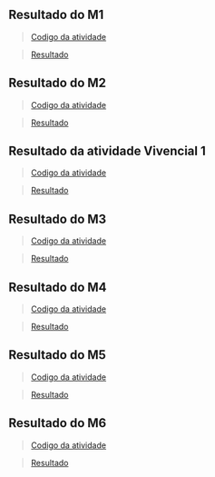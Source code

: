 ## Resultado do M1
> [Codigo da atividade](https://github.com/Arthurin915/CGUnisinos/blob/master/Code/Hello3D/Exericio8/Origem.cpp)

> [Resultado](https://github.com/Arthurin915/CGUnisinos/blob/master/Code/Ola%203D%20--%20Arthur%20Inda%20Rocha%20-%20M1.mp4)

## Resultado do M2

> [Codigo da atividade](https://github.com/Arthurin915/CGUnisinos/blob/master/Code/M2/Exericio8/Origem.cpp)

> [Resultado](https://github.com/Arthurin915/CGUnisinos/blob/master/Code/M2/M2%20-%20Arthur%20Rocha.mp4)

## Resultado da atividade Vivencial 1

> [Codigo da atividade](https://github.com/Arthurin915/CGUnisinos/blob/master/Code/vivencial_1/Exericio8/Origem.cpp)

> [Resultado](https://github.com/Arthurin915/CGUnisinos/blob/master/Code/vivencial_1/M2%20Vivencial%20-%20Arthur%20Inda%20Rocha.mp4)

## Resultado do M3

> [Codigo da atividade](https://github.com/Arthurin915/CGUnisinos/blob/master/Code/M3/Exericio8/Origem.cpp)

> [Resultado](https://github.com/Arthurin915/CGUnisinos/blob/master/Code/M3/M3%20-%20Arthur%20Inda%20Rocha.mp4)

## Resultado do M4

> [Codigo da atividade](https://github.com/Arthurin915/CGUnisinos/blob/master/Code/M4/Exericio8/Origem.cpp)

> [Resultado](https://github.com/Arthurin915/CGUnisinos/blob/master/Code/M4/Arthur%20Inda%20Rocha%20-%20M4.mp4)

## Resultado do M5

> [Codigo da atividade](https://github.com/Arthurin915/CGUnisinos/blob/master/Code/M5/Exericio8/Origem.cpp)

> [Resultado](https://github.com/Arthurin915/CGUnisinos/blob/master/Code/M5/Arthur%20Inda%20Rocha%20-%20M5.mp4)

## Resultado do M6

> [Codigo da atividade](https://github.com/Arthurin915/CGUnisinos/blob/master/Code/M6/Exericio8/Origem.cpp)

> [Resultado](https://github.com/Arthurin915/CGUnisinos/blob/master/Code/M6/Arthur%20Inda%20Rocha%20-%20M6.mp4)
